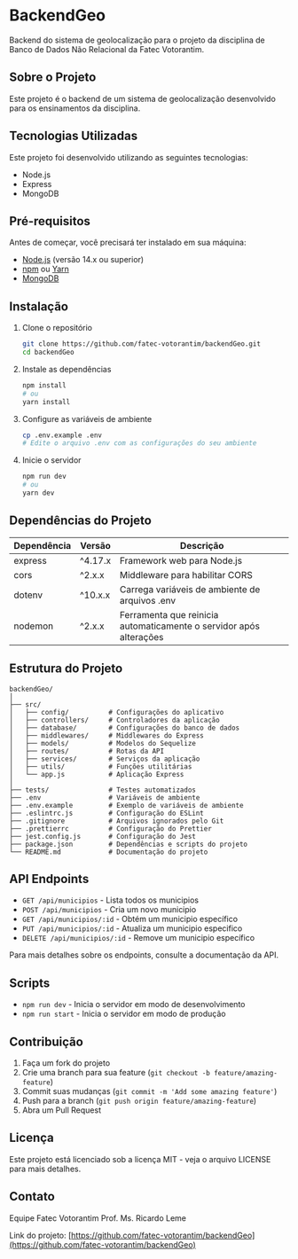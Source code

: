 # BackendGeo

Backend do sistema de geolocalização para o projeto da disciplina de Banco de Dados Não Relacional da Fatec Votorantim.

## Sobre o Projeto

Este projeto é o backend de um sistema de geolocalização desenvolvido para os ensinamentos da disciplina. 

## Tecnologias Utilizadas

Este projeto foi desenvolvido utilizando as seguintes tecnologias:

- Node.js
- Express
- MongoDB

## Pré-requisitos

Antes de começar, você precisará ter instalado em sua máquina:

- [Node.js](https://nodejs.org/) (versão 14.x ou superior)
- [npm](https://www.npmjs.com/) ou [Yarn](https://yarnpkg.com/)
- [MongoDB](https://cloud.mongodb.com/) 

## Instalação

1. Clone o repositório
   ```bash
   git clone https://github.com/fatec-votorantim/backendGeo.git
   cd backendGeo
   ```

2. Instale as dependências
   ```bash
   npm install
   # ou
   yarn install
   ```

3. Configure as variáveis de ambiente
   ```bash
   cp .env.example .env
   # Edite o arquivo .env com as configurações do seu ambiente
   ```

4. Inicie o servidor
   ```bash
   npm run dev
   # ou
   yarn dev
   ```

## Dependências do Projeto

| Dependência | Versão | Descrição |
|-------------|--------|-----------|
| express | ^4.17.x | Framework web para Node.js |
| cors | ^2.x.x | Middleware para habilitar CORS |
| dotenv | ^10.x.x | Carrega variáveis de ambiente de arquivos .env |
| nodemon | ^2.x.x | Ferramenta que reinicia automaticamente o servidor após alterações |

## Estrutura do Projeto

```
backendGeo/
│
├── src/
│   ├── config/          # Configurações do aplicativo
│   ├── controllers/     # Controladores da aplicação
│   ├── database/        # Configurações do banco de dados
│   ├── middlewares/     # Middlewares do Express
│   ├── models/          # Modelos do Sequelize
│   ├── routes/          # Rotas da API
│   ├── services/        # Serviços da aplicação
│   ├── utils/           # Funções utilitárias
│   └── app.js           # Aplicação Express
│
├── tests/               # Testes automatizados
├── .env                 # Variáveis de ambiente
├── .env.example         # Exemplo de variáveis de ambiente
├── .eslintrc.js         # Configuração do ESLint
├── .gitignore           # Arquivos ignorados pelo Git
├── .prettierrc          # Configuração do Prettier
├── jest.config.js       # Configuração do Jest
├── package.json         # Dependências e scripts do projeto
└── README.md            # Documentação do projeto
```

## API Endpoints


- `GET /api/municipios` - Lista todos os municipios
- `POST /api/municipios` - Cria um novo municipio
- `GET /api/municipios/:id` - Obtém um municipio específico
- `PUT /api/municipios/:id` - Atualiza um municipio especifico
- `DELETE /api/municipios/:id` - Remove um municipio específico

Para mais detalhes sobre os endpoints, consulte a documentação da API.

## Scripts

- `npm run dev` - Inicia o servidor em modo de desenvolvimento
- `npm run start` - Inicia o servidor em modo de produção

## Contribuição

1. Faça um fork do projeto
2. Crie uma branch para sua feature (`git checkout -b feature/amazing-feature`)
3. Commit suas mudanças (`git commit -m 'Add some amazing feature'`)
4. Push para a branch (`git push origin feature/amazing-feature`)
5. Abra um Pull Request

## Licença

Este projeto está licenciado sob a licença MIT - veja o arquivo LICENSE para mais detalhes.

## Contato

Equipe Fatec Votorantim 
Prof. Ms. Ricardo Leme

Link do projeto: [https://github.com/fatec-votorantim/backendGeo](https://github.com/fatec-votorantim/backendGeo)